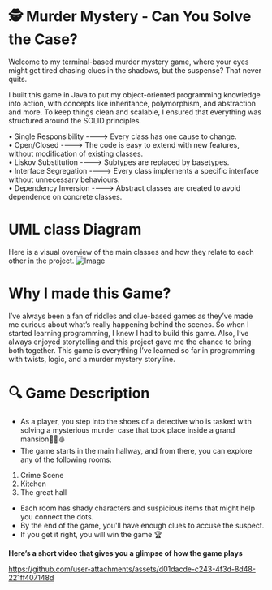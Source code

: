 # 🕵️ Murder Mystery - Can You Solve the Case?
Welcome to my terminal-based murder mystery game, where your eyes might get tired chasing clues in the shadows, but the suspense? That never quits.

I built this game in Java to put my object-oriented programming knowledge into action, with concepts like inheritance, polymorphism, and abstraction and more. To keep things clean and scalable, I ensured that everything was structured around the SOLID principles.  

• Single Responsibility ----> Every class has one cause to change.  
• Open/Closed           ---->  The code is easy to extend with new features, without modification of existing classes.  
• Liskov Substitution   ----> Subtypes are replaced by basetypes.   
• Interface Segregation ---->  Every class implements a specific interface without unnecessary behaviours.   
• Dependency Inversion  ---->  Abstract classes are created to avoid dependence on concrete classes.    

# UML class Diagram 
Here is a visual overview of the main classes and how they relate to each other in the project.
![Image](https://github.com/user-attachments/assets/1dac8bdf-e658-456d-8a05-ddba36c7ba3f)

# Why I made this Game? 
I’ve always been a fan of riddles and clue-based games as they’ve made me curious about what’s really happening behind the scenes. So when I started learning programming, I knew I had to build this game. Also, I’ve  always enjoyed storytelling and this project gave me the chance to bring both together. This game is everything I’ve learned so far in programming with twists, logic, and a murder mystery storyline.

# 🔍 Game Description
- As a player, you step into the shoes of a detective who is tasked with solving a mysterious murder case that took place inside a grand mansion🏰🔪🩸  
- The game starts in the main hallway, and from there, you can explore any of the following rooms:  
1. Crime Scene
2. Kitchen
3. The great hall


- Each room has shady characters and suspicious items that might help you connect the dots.
- By the end of the game, you'll have enough clues to accuse the suspect.
- If you get it right, you will win the game 🏆


**Here’s a short video that gives you a glimpse of how the game plays**  


  https://github.com/user-attachments/assets/d01dacde-c243-4f3d-8d48-221ff407148d


